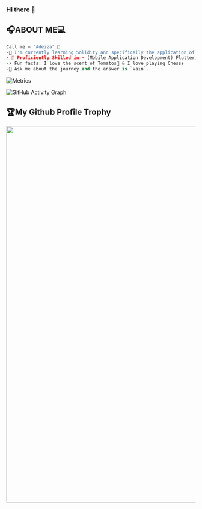 ### Hi there 👋

## 🎧ABOUT ME💻

```python
Call me = "Adeiza" 🤗
-🌱 I'm currently learning Solidity and specifically the application of Zero-Knowledge Proof 💫.
- 🌌 Proficiently Skilled in - (Mobile Application Development) Flutter, Dart (Data Analysis) - Python, Numpy, Pandas, PyTorch (Databases) - SQL, MySql.
-⚡ Fun facts: I love the scent of Tomatos🍅 & I love playing Chess♛
-💬 Ask me about the journey and the answer is `Vain`.
```

![Metrics](https://metrics.lecoq.io/EmmanuelAdeiza?template=classic&base.community=0&languages=1&achievements=1&repositories=1&introduction=1&base.indepth=false&base.hireable=false&repositories=100&repositories.batch=100&repositories.forks=false&repositories.affiliations=owner&languages.limit=8&languages.threshold=0%25&languages.other=false&languages.colors=github&languages.sections=most-used&languages.indepth=false&languages.analysis.timeout=15&languages.categories=markup%2C%20programming&languages.recent.categories=markup%2C%20programming&languages.recent.load=300&languages.recent.days=14&achievements.threshold=C&achievements.secrets=true&achievements.display=compact&achievements.limit=0&introduction.title=true&config.timezone=Africa%2FAccra)

![GitHub Activity Graph]([https://activity-graph.herokuapp.com/graph?username=Adeiza&theme=dracula](https://activity-graph.herokuapp.com/graph?username=EmmanuelAdeiza&theme=dracula))


<h2>🏆My Github Profile Trophy</h2>
<img width=1000 src="https://github-profile-trophy.vercel.app/?username=EmmanuelAdeiza&column=7&theme=gruvbox&no-frame=true%22"/>
